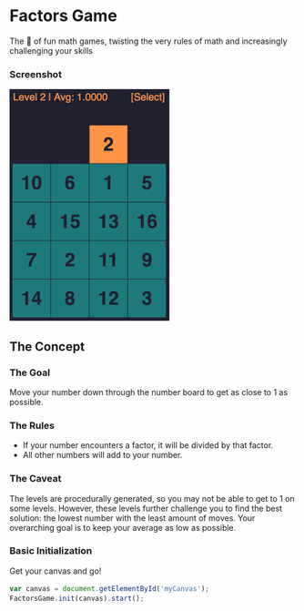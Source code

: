 ﻿# Factors Game

The 🐐 of fun math games, twisting the very rules of math and increasingly challenging your skills

### Screenshot

![Screenshot of level 2 of Factors Game](/etc/screenshots/level-2-night-rainbow-screenshot.png?raw=true "Level 2")

## The Concept

### The Goal
Move your number down through the number board to get as close to 1 as possible.

### The Rules
 * If your number encounters a factor, it will be divided by that factor.
 * All other numbers will add to your number.

### The Caveat

The levels are procedurally generated, so you may not be able to get to 1 on some levels. However, these levels further challenge you to find the best solution: the lowest number with the least amount of moves. Your overarching goal is to keep your average as low as possible.

### Basic Initialization

Get your canvas and go!

```javascript
var canvas = document.getElementById('myCanvas');
FactorsGame.init(canvas).start();
``` 